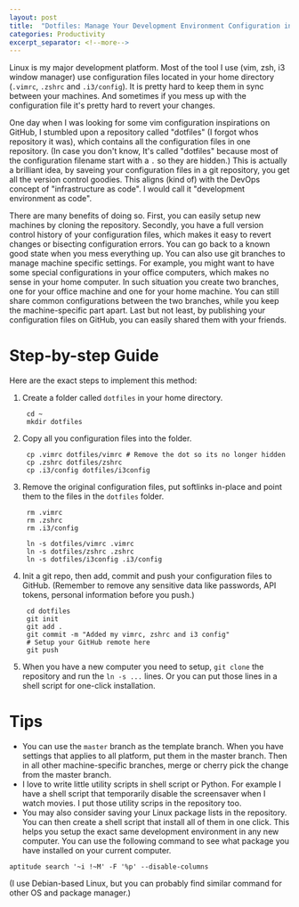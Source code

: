 ```yaml
---
layout: post
title:  "Dotfiles: Manage Your Development Environment Configuration in GitHub"
categories: Productivity
excerpt_separator: <!--more-->
---
```


Linux is my major development platform. Most of the tool I use (vim, zsh, i3 window manager) use configuration files located in your home directory (`.vimrc`, `.zshrc` and `.i3/config`). It is pretty hard to keep them in sync between your machines. And sometimes if you mess up with the configuration file it's pretty hard to revert your changes.

<!--more-->

One day when I was looking for some vim configuration inspirations on GitHub, I stumbled upon a repository called "dotfiles" (I forgot whos repository it was), which contains all the configuration files in one repository. (In case you don't know, It's called "dotfiles" because most of the configuration filename start with a `.` so they are hidden.) This is actually a brilliant idea, by saveing your configuration files in a git repository, you get all the version control goodies. This aligns (kind of) with the DevOps concept of "infrastructure as code". I would call it "development environment as code".

There are many benefits of doing so. First, you can easily setup new machines by cloning the repository. Secondly, you have a full version control history of your configuration files, which makes it easy to revert changes or bisecting configuration errors. You can go back to a known good state when you mess everything up. You can also use git branches to manage machine specific settings. For example, you might want to have some special configurations in your office computers, which makes no sense in your home computer. In such situation you create two branches, one for your office machine and one for your home machine. You can still share common configurations between the two branches, while you keep the machine-specific part apart. Last but not least, by publishing your configuration files on GitHub, you can easily shared them with your friends.


# Step-by-step Guide
Here are the exact steps to implement this method:


1. Create a folder called `dotfiles` in your home directory.

        cd ~
        mkdir dotfiles

2. Copy all you configuration files into the folder. 

        cp .vimrc dotfiles/vimrc # Remove the dot so its no longer hidden
        cp .zshrc dotfiles/zshrc
        cp .i3/config dotfiles/i3config

3. Remove the original configuration files, put softlinks in-place and point them to the files in the `dotfiles` folder. 

        rm .vimrc 
        rm .zshrc
        rm .i3/config 

        ln -s dotfiles/vimrc .vimrc
        ln -s dotfiles/zshrc .zshrc
        ln -s dotfiles/i3config .i3/config

4. Init a git repo, then add, commit and push your configuration files to GitHub. (Remember to remove any sensitive data like passwords, API tokens, personal information before you push.) 

        cd dotfiles
        git init
        git add .
        git commit -m "Added my vimrc, zshrc and i3 config"
        # Setup your GitHub remote here
        git push 

5. When you have a new computer you need to setup, `git clone` the repository and run the `ln -s ...` lines. Or you can put those lines in a shell script for one-click installation.



# Tips 

* You can use the `master` branch as the template branch. When you have settings that applies to all platform, put them in the master branch. Then in all other machine-specific branches, merge or cherry pick the change from the master branch.
* I love to write little utility scripts in shell script or Python. For example I have a shell script that temporarily disable the screensaver when I watch movies. I put those utility scrips in the repository too. 
* You may also consider saving your Linux package lists in the repository. You can then create a shell script that install all of them in one click. This helps you setup the exact same development environment in any new computer. You can use the following command to see what package you have installed on your current computer. 

```
aptitude search '~i !~M' -F '%p' --disable-columns
```
(I use Debian-based Linux, but you can probably find similar command for other OS and package manager.) 
